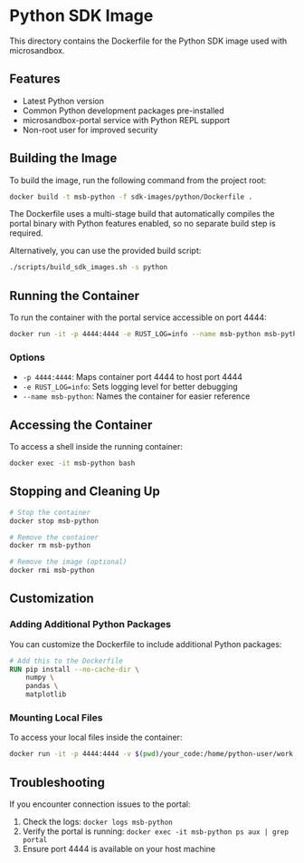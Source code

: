 # Python SDK Image

This directory contains the Dockerfile for the Python SDK image used with microsandbox.

## Features

- Latest Python version
- Common Python development packages pre-installed
- microsandbox-portal service with Python REPL support
- Non-root user for improved security

## Building the Image

To build the image, run the following command from the project root:

```bash
docker build -t msb-python -f sdk-images/python/Dockerfile .
```

The Dockerfile uses a multi-stage build that automatically compiles the portal binary with Python features enabled, so no separate build step is required.

Alternatively, you can use the provided build script:

```bash
./scripts/build_sdk_images.sh -s python
```

## Running the Container

To run the container with the portal service accessible on port 4444:

```bash
docker run -it -p 4444:4444 -e RUST_LOG=info --name msb-python msb-python
```

### Options

- `-p 4444:4444`: Maps container port 4444 to host port 4444
- `-e RUST_LOG=info`: Sets logging level for better debugging
- `--name msb-python`: Names the container for easier reference

## Accessing the Container

To access a shell inside the running container:

```bash
docker exec -it msb-python bash
```

## Stopping and Cleaning Up

```bash
# Stop the container
docker stop msb-python

# Remove the container
docker rm msb-python

# Remove the image (optional)
docker rmi msb-python
```

## Customization

### Adding Additional Python Packages

You can customize the Dockerfile to include additional Python packages:

```dockerfile
# Add this to the Dockerfile
RUN pip install --no-cache-dir \
    numpy \
    pandas \
    matplotlib
```

### Mounting Local Files

To access your local files inside the container:

```bash
docker run -it -p 4444:4444 -v $(pwd)/your_code:/home/python-user/work --name msb-python msb-python
```

## Troubleshooting

If you encounter connection issues to the portal:

1. Check the logs: `docker logs msb-python`
2. Verify the portal is running: `docker exec -it msb-python ps aux | grep portal`
3. Ensure port 4444 is available on your host machine
